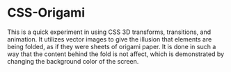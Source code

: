 # CSS-Origami
This is a quick experiment in using CSS 3D transforms, transitions, and animation. It utilizes vector images to give the illusion that elements are being folded, as if they were sheets of origami paper. It is done in such a way that the content behind the fold is not affect, which is demonstrated by changing the background color of the screen.
